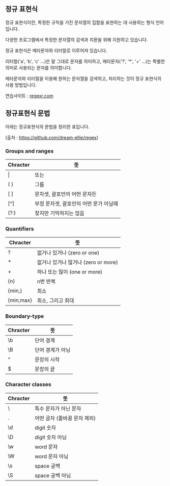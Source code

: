 ## 정규 표현식

정규 표현식이란, 특정한 규칙을 가진 문자열의 집합을 표현하는 데 사용하는 형식 언어입니다.   

다양한 프로그램에서 특정한 문자열의 검색과 치환을 위해 지원하고 있습니다.   

정규 표현식은 메타문자와 리터럴로 이루어져 있습니다.   

리터럴('a', 'b', 'c' ...)은 말 그대로 문자를 의미하고, 메타문자('?', '\*', '+' ...)는 특별한 의미로 사용되는 문자를 의미합니다.   

메타문자와 리터럴을 이용해 원하는 문자열을 검색하고, 처리하는 것이 정규 표현식의 사용 방법입니다.

연습사이트 : [regexr.com](regexr.com)   

## 정규표현식 문법
   
아래는 정규표현식의 문법을 정리한 표입니다.   

(출처 : https://github.com/dream-ellie/regex)

### Groups and ranges

|Chracter|	뜻|
|--------|----|
|\|	|또는|
|( )|	그룹|
|[ ]	|문자셋, 괄호안의 어떤 문자든|
|[^]|	부정 문자셋, 괄호안의 어떤 문가 아닐때|
|(?:)	|찾지만 기억하지는 않음|

### Quantifiers
|Chracter|	뜻|
|--------|----|
|?|	없거나 있거나 (zero or one)|
|\*|	없거나 있거나 많거나 (zero or more)|
|+|	하나 또는 많이 (one or more)|
|{n}|	n번 반복|
|{min,}|	최소|
|{min,max}|	최소, 그리고 최대|

### Boundary-type
|Chracter|	뜻|
|--------|----|
|\b|	단어 경계|
|\B|	단어 경계가 아님|
|^|	문장의 시작|
|$|	문장의 끝|

### Character classes
|Chracter|	뜻|
|--------|----|
|\ |	특수 문자가 아닌 문자|
|.|	어떤 글자 (줄바꿈 문자 제외)|
|\d|	digit 숫자|
|\D|	digit 숫자 아님|
|\w|	word 문자|
|\W|	word 문자 아님|
|\s|	space 공백|
|\S|	space 공백 아님|
